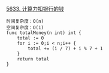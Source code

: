 [5633. 计算力扣银行的钱](https://leetcode-cn.com/problems/calculate-money-in-leetcode-bank/)
```golang
时间复杂度：O(n)
空间复杂度：O(1)
func totalMoney(n int) int {
    total := 0
    for i := 0;i < n;i++ {
        total += (i / 7) + i % 7 + 1
    }
    return total
}
```
